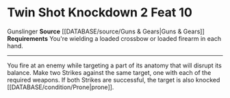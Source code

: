 ﻿---
actions: '[two-actions]'
feat: Twin Shot Knockdown
id: '3189'
level: '10'
name: Twin Shot Knockdown
rarity: Common
requirement: You're wielding a loaded crossbow or loaded firearm in each hand.
source: '[[DATABASE/source/Guns & Gears|Guns & Gears]]'
trait:
- '[[DATABASE/trait/Gunslinger|Gunslinger]]'
type: Feat

---
# Twin Shot Knockdown <span class="action-icon">2</span> <span class="item-type">Feat 10</span>

<span class="item-trait">Gunslinger</span>
**Source** [[DATABASE/source/Guns & Gears|Guns & Gears]]
**Requirements** You're wielding a loaded crossbow or loaded firearm in each hand.

---
You fire at an enemy while targeting a part of its anatomy that will disrupt its balance. Make two Strikes against the same target, one with each of the required weapons. If both Strikes are successful, the target is also knocked [[DATABASE/condition/Prone|prone]].